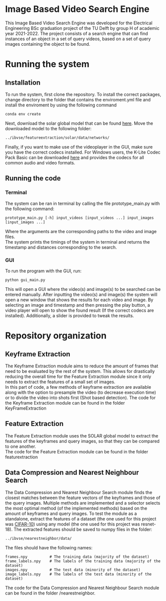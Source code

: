 # Image Based Video Search Engine 

This Image Based Video Search Engine was developed for the Electrical Engineering BSc graduation project of the TU Delft by group H of academic year 2021-2022. The project consists of a search engine that can find instances of an object in a set of query videos, based on a set of query images containing the object to be found. 

# Running the system
## Installation 
To run the system, first clone the repository. To install the correct packages, change directory to the folder that contains the enviroment.yml file and install the enviroment by using the following command
```
conda env create
```
Next, download the solar global model that can be found [here](https://imperialcollegelondon.box.com/shared/static/fznpeayct6btel2og2wjjgvqw0ziqnk4.pth). Move the downloaded model to the following folder: 
```
../ibvse/featureextraction/solar/data/networks/
``` 

Finally, if you want to make use of the videoplayer in the GUI, make sure you have the correct codecs installed. For Windows users, the K-Lite Codec Pack Basic can be downloaded [here](https://codecguide.com/download_k-lite_codec_pack_basic.htm) and provides the codecs for all common audio and video formats. 

## Running the code
### Terminal
The system can be ran in terminal by calling the file prototype_main.py with the following command:
```
prototype_main.py [-h] input_videos [input_videos ...] input_images [input_images ...]

```
Where the arguments are the corresponding paths to the video and image files. <br /> 
The system prints the timings of the system in terminal and returns the timestamp and distances corresponding to the search. 

### GUI
To run the program with the GUI, run:
```
python gui_main.py
```
This will open a GUI where the video(s) and image(s) to be searched can be entered manually. After inputting the video(s) and image(s) the system will open a new window that shows the results for each video and image. By selecting an image and timestamp and then pressing the play button, a video player will open to show the found result (If the correct codecs are installed). Additionally, a slider is provided to tweak the results.


# Repository organization 
## Keyframe Extraction 
The Keyframe Extraction module aims to reduce the amount of frames that need to be evaluated by the rest of the system. This allows for drastically reducing the overall time for the Feature Extraction module since it only needs to extract the features of a small set of images. <br />
In this part of code, a few methods of keyframe extraction are available along with the option to presample the video (to decrease execution time) or to divide the video into shots first (Shot based detection).
The code for the Keyframe Extraction module can be found in the folder KeyFrameExtraction

## Feature Extraction 
The Feature Extraction module uses the SOLAR global model to extract the features of the keyframes and query images, so that they can be compared to one another. <br />
The code for the Feature Extraction  module can be found in the folder featurextraction

## Data Compression and Nearest Neighbour Search
The Data Compression and Nearest Neighbour Search module finds the closest matches between the feature vectors of the keyframes and those of the query images. Multiple methods are implemented and a selector selects the most optimal method (of the implemented methods) based on the amount of keyframes and query images. To test the module as a standalone, extract the features of a dataset (the one used for this project was [CIFAR-10](https://www.cs.toronto.edu/~kriz/cifar.html)) using any model (the one used for this project was resnet-18). The extracted features should be saved to numpy files in the folder:
```
../ibvse/nearestneighbor/data/
```
The files should have the following names: 
```
frames.npy          # The training data (majority of the dataset)
frame_labels.npy    # The labels of the training data (majority of the dataset)
images.npy          # The test data (minority of the dataset)
image_labels.npy    # The labels of the test data (minority of the dataset)
```
The code for the Data Compression and Nearest Neighbour Search module can be found in the folder /nearestneighbor.
